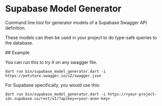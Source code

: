 # Supabase Model Generator

Command line tool for generator models of a Supabase Swagger API definition.

These models can then be used in your project to do type-safe queries to the database.

## Example

You can run this to try it on any swagger file.

```shell
dart run bin/supabase_model_generator.dart -i https://petstore.swagger.io/v2/swagger.json
```

For Supabase specifically, you would use this:

```
dart run bin/supabase_model_generator.dart -i https://<your-project-id>.supabase.co/rest/v1/?apikey=<your-anon-key>
```